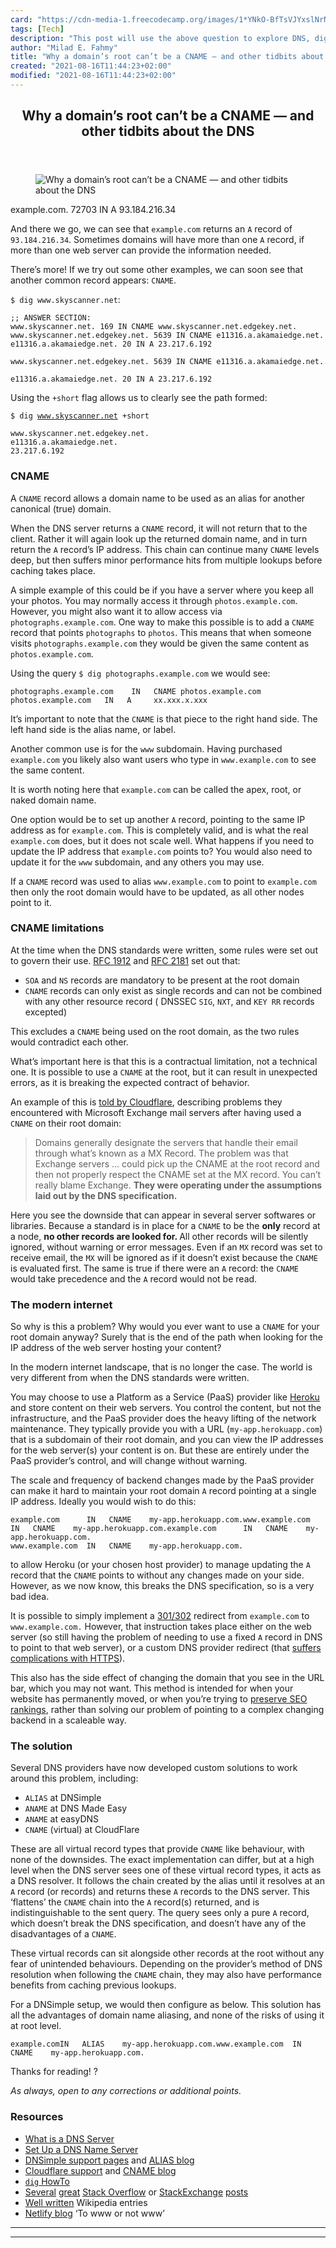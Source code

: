 ```yaml
---
card: "https://cdn-media-1.freecodecamp.org/images/1*YNkO-BfTsVJYxslNrNn8LA.jpeg"
tags: [Tech]
description: "This post will use the above question to explore DNS, dig, A "
author: "Milad E. Fahmy"
title: "Why a domain’s root can’t be a CNAME — and other tidbits about the DNS"
created: "2021-08-16T11:44:23+02:00"
modified: "2021-08-16T11:44:23+02:00"
---
```

<div class="site-wrapper">
<main id="site-main" class="site-main outer">
<div class="inner">
<article class="post-full post tag-tech tag-technology tag-programing tag-dns tag-internet ">
<header class="post-full-header">
<h1 class="post-full-title">Why a domain’s root can’t be a CNAME — and other tidbits about the DNS</h1>
</header>
<figure class="post-full-image">
<picture>
<source media="(max-width: 700px)" sizes="1px" srcset="data:image/gif;base64,R0lGODlhAQABAIAAAAAAAP///yH5BAEAAAAALAAAAAABAAEAAAIBRAA7 1w">
<source media="(min-width: 701px)" sizes="(max-width: 800px) 400px,
(max-width: 1170px) 700px,
1400px" srcset="https://cdn-media-1.freecodecamp.org/images/1*YNkO-BfTsVJYxslNrNn8LA.jpeg 300w,
https://cdn-media-1.freecodecamp.org/images/1*YNkO-BfTsVJYxslNrNn8LA.jpeg 600w,
https://cdn-media-1.freecodecamp.org/images/1*YNkO-BfTsVJYxslNrNn8LA.jpeg 1000w,
https://cdn-media-1.freecodecamp.org/images/1*YNkO-BfTsVJYxslNrNn8LA.jpeg 2000w">
<img onerror="this.style.display='none'" src="https://cdn-media-1.freecodecamp.org/images/1*YNkO-BfTsVJYxslNrNn8LA.jpeg" alt="Why a domain’s root can’t be a CNAME — and other tidbits about the DNS">
</picture>
</figure>
<section class="post-full-content">
<div class="post-content">
example.com. 72703      IN     A       93.184.216.34</code></pre><p>And there we go, we can see that <code>example.com</code> returns an <code>A</code> record of <code>93.184.216.34</code>. Sometimes domains will have more than one <code>A</code> record, if more than one web server can provide the information needed.</p><p>There’s more! If we try out some other examples, we can soon see that another common record appears: <code>CNAME</code>.</p><p><code>$ dig www.skyscanner.net</code>:</p><pre><code>;; ANSWER SECTION:
www.skyscanner.net. 169 IN CNAME www.skyscanner.net.edgekey.net.
www.skyscanner.net.edgekey.net. 5639 IN CNAME e11316.a.akamaiedge.net.
e11316.a.akamaiedge.net. 20 IN A 23.217.6.192</code></pre><pre><code>www.skyscanner.net.edgekey.net. 5639 IN CNAME e11316.a.akamaiedge.net.</code></pre><pre><code>e11316.a.akamaiedge.net. 20 IN A 23.217.6.192</code></pre><p>Using the <code>+short</code> flag allows us to clearly see the path formed:</p><p><code>$ dig <a href="http://www.skyscanner.net" rel="noopener">www.skyscanner.net</a> +short</code></p><pre><code>www.skyscanner.net.edgekey.net.
e11316.a.akamaiedge.net.
23.217.6.192</code></pre><h3 id="cname">CNAME</h3><p>A <code>CNAME</code> record allows a domain name to be used as an alias for another canonical (true) domain.</p><p>When the DNS server returns a <code>CNAME</code> record, it will not return that to the client. Rather it will again look up the returned domain name, and in turn return the <code>A</code> record’s IP address. This chain can continue many <code>CNAME</code> levels deep, but then suffers minor performance hits from multiple lookups before caching takes place.</p><p>A simple example of this could be if you have a server where you keep all your photos. You may normally access it through <code>photos.example.com</code>. However, you might also want it to allow access via <code>photographs.example.com</code>. One way to make this possible is to add a <code>CNAME</code> record that points <code>photographs</code> to <code>photos</code>. This means that when someone visits <code>photographs.example.com</code> they would be given the same content as <code>photos.example.com</code>.</p><p>Using the query <code>$ dig photographs.example.com</code> we would see:</p><pre><code>photographs.example.com    IN   CNAME photos.example.com
photos.example.com   IN   A     xx.xxx.x.xxx</code></pre><p>It’s important to note that the <code>CNAME</code> is that piece to the right hand side. The left hand side is the alias name, or label.</p><p>Another common use is for the <code>www</code> subdomain. Having purchased <code>example.com</code> you likely also want users who type in <code>www.example.com</code> to see the same content.</p><p>It is worth noting here that <code>example.com</code> can be called the apex, root, or naked domain name.</p><p>One option would be to set up another <code>A</code> record, pointing to the same IP address as for <code>example.com</code>. This is completely valid, and is what the real <code>example.com</code> does, but it does not scale well. What happens if you need to update the IP address that <code>example.com</code> points to? You would also need to update it for the <code>www</code> subdomain, and any others you may use.</p><p>If a <code>CNAME</code> record was used to alias <code>www.example.com</code> to point to <code>example.com</code> then only the root domain would have to be updated, as all other nodes point to it.</p><h3 id="cname-limitations">CNAME limitations</h3><p>At the time when the DNS standards were written, some rules were set out to govern their use. <a href="https://tools.ietf.org/html/rfc1912" rel="noopener">RFC 1912</a> and <a href="https://tools.ietf.org/html/rfc2181" rel="noopener">RFC 2181</a> set out that:</p><ul><li><code>SOA</code> and <code>NS</code> records are mandatory to be present at the root domain</li><li><code>CNAME</code> records can only exist as single records and can not be combined with any other resource record ( DNSSEC <code>SIG</code>, <code>NXT</code>, and <code>KEY RR</code> records excepted)</li></ul><p>This excludes a <code>CNAME</code> being used on the root domain, as the two rules would contradict each other.</p><p>What’s important here is that this is a contractual limitation, not a technical one. It is possible to use a <code>CNAME</code> at the root, but it can result in unexpected errors, as it is breaking the expected contract of behavior.</p><p>An example of this is <a href="https://blog.cloudflare.com/introducing-cname-flattening-rfc-compliant-cnames-at-a-domains-root/" rel="noopener">told by Cloudflare</a>, describing problems they encountered with Microsoft Exchange mail servers after having used a <code>CNAME</code> on their root domain:</p><blockquote>Domains generally designate the servers that handle their email through what’s known as a MX Record. The problem was that Exchange servers … could pick up the CNAME at the root record and then not properly respect the CNAME set at the MX record. You can’t really blame Exchange. <strong>They were operating under the assumptions laid out by the DNS specification.</strong></blockquote><p>Here you see the downside that can appear in several server softwares or libraries. Because a standard is in place for a <code>CNAME</code> to be the <strong>only</strong> record at a node, <strong>no other records are looked for. </strong>All other records will be silently ignored, without warning or error messages. Even if an <code>MX</code> record was set to receive email, the <code>MX</code> will be ignored as if it doesn’t exist because the <code>CNAME</code> is evaluated first. The same is true if there were an <code>A</code> record: the <code>CNAME</code> would take precedence and the <code>A</code> record would not be read.</p><h3 id="the-modern-internet">The modern internet</h3><p>So why is this a problem? Why would you ever want to use a <code>CNAME</code> for your root domain anyway? Surely that is the end of the path when looking for the IP address of the web server hosting your content?</p><p>In the modern internet landscape, that is no longer the case. The world is very different from when the DNS standards were written.</p><p>You may choose to use a Platform as a Service (PaaS) provider like <a href="https://www.heroku.com/" rel="noopener">Heroku</a> and store content on their web servers. You control the content, but not the infrastructure, and the PaaS provider does the heavy lifting of the network maintenance. They typically provide you with a URL (<code>my-app.herokuapp.com</code>) that is a subdomain of their root domain, and you can view the IP addresses for the web server(s) your content is on. But these are entirely under the PaaS provider’s control, and will change without warning.</p><p>The scale and frequency of backend changes made by the PaaS provider can make it hard to maintain your root domain <code>A</code> record pointing at a single IP address. Ideally you would wish to do this:</p><pre><code>example.com      IN   CNAME    my-app.herokuapp.com.www.example.com  IN   CNAME    my-app.herokuapp.com.example.com      IN   CNAME    my-app.herokuapp.com.
www.example.com  IN   CNAME    my-app.herokuapp.com.</code></pre><p>to allow Heroku (or your chosen host provider) to manage updating the <code>A</code> record that the <code>CNAME</code> points to without any changes made on your side. However, as we now know, this breaks the DNS specification, so is a very bad idea.</p><p>It is possible to simply implement a <a href="https://www.namecheap.com/support/knowledgebase/article.aspx/9604/2237/types-of-domain-redirects--301-302-url-redirects-url-frame-and-cname" rel="noopener">301/302</a> redirect from <code>example.com</code> to <code>www.example.com.</code> However, that instruction takes place either on the web server (so still having the problem of needing to use a fixed <code>A</code> record in DNS to point to that web server), or a custom DNS provider redirect (that <a href="https://support.dnsimple.com/articles/url-record/" rel="noopener">suffers complications with HTTPS</a>).</p><p>This also has the side effect of changing the domain that you see in the URL bar, which you may not want. This method is intended for when your website has permanently moved, or when you’re trying to <a href="https://support.google.com/webmasters/answer/93633?hl=en" rel="noopener">preserve SEO rankings</a>, rather than solving our problem of pointing to a complex changing backend in a scaleable way.</p><h3 id="the-solution">The solution</h3><p>Several DNS providers have now developed custom solutions to work around this problem, including:</p><ul><li><code>ALIAS</code> at DNSimple</li><li><code>ANAME</code> at DNS Made Easy</li><li><code>ANAME</code> at easyDNS</li><li><code>CNAME</code> (virtual) at CloudFlare</li></ul><p>These are all virtual record types that provide <code>CNAME</code> like behaviour, with none of the downsides. The exact implementation can differ, but at a high level when the DNS server sees one of these virtual record types, it acts as a DNS resolver. It follows the chain created by the alias until it resolves at an <code>A</code> record (or records) and returns these <code>A</code> records to the DNS server. This ‘flattens’ the <code>CNAME</code> chain into the <code>A</code> record(s) returned, and is indistinguishable to the sent query. The query sees only a pure <code>A</code> record, which doesn’t break the DNS specification, and doesn’t have any of the disadvantages of a <code>CNAME</code>.</p><p>These virtual records can sit alongside other records at the root without any fear of unintended behaviours. Depending on the provider’s method of DNS resolution when following the <code>CNAME</code> chain, they may also have performance benefits from caching previous lookups.</p><p>For a DNSimple setup, we would then configure as below. This solution has all the advantages of domain name aliasing, and none of the risks of using it at root level.</p><pre><code>example.comIN   ALIAS    my-app.herokuapp.com.www.example.com  IN   CNAME    my-app.herokuapp.com.</code></pre><p>Thanks for reading! ?</p><p><em>As always, open to any corrections or additional points.</em></p><h3 id="resources">Resources</h3><ul><li><a href="http://www.itpro.co.uk/domain-name-system-dns/30232/what-is-a-dns-server" rel="noopener">What is a DNS Server</a></li><li><a href="https://www.wired.com/2010/02/Set_Up_a_DNS_Name_Server/" rel="noopener">Set Up a DNS Name Server</a></li><li><a href="https://support.dnsimple.com/categories/dns/" rel="noopener">DNSimple support pages</a> and <a href="https://blog.dnsimple.com/2014/01/why-alias-record/" rel="noopener">ALIAS blog</a></li><li><a href="https://support.cloudflare.com/hc/en-us/articles/200169056-CNAME-Flattening-RFC-compliant-support-for-CNAME-at-the-root" rel="noopener">Cloudflare support</a> and <a href="https://blog.cloudflare.com/introducing-cname-flattening-rfc-compliant-cnames-at-a-domains-root/" rel="noopener">CNAME blog</a></li><li><code><a href="https://www.madboa.com/geek/dig/" rel="noopener">dig</a></code><a href="https://www.madboa.com/geek/dig/" rel="noopener"> HowTo</a></li><li><a href="https://stackoverflow.com/questions/656009/how-to-overcome-root-domain-cname-restrictions/22659895#22659895" rel="noopener">Several</a> <a href="https://stackoverflow.com/questions/16022324/how-to-setup-dns-for-an-apex-domain-no-www-pointing-to-a-heroku-app" rel="noopener">great</a> <a href="https://stackoverflow.com/questions/655235/is-root-domain-cname-to-other-domain-allowed-by-dns-rfc" rel="noopener">Stack Overflow</a> or <a href="https://serverfault.com/questions/170194/why-cant-a-domains-root-be-a-cname?noredirect=1&amp;lq=1" rel="noopener">StackExchange</a> <a href="https://serverfault.com/questions/613829/why-cant-a-cname-record-be-used-at-the-apex-aka-root-of-a-domain/613830#613830" rel="noopener">posts</a></li><li><a href="https://en.wikipedia.org/wiki/CNAME_record" rel="noopener">Well written</a> Wikipedia entries</li><li><a href="https://www.netlify.com/blog/2017/02/28/to-www-or-not-www/" rel="noopener">Netlify blog</a> ‘To www or not www’</li></ul>
</div>
<hr>
<hr>
</section>
</article>
</div>
</main>
</div>
<!-- Google Tag Manager (noscript) -->
<!-- End Google Tag Manager (noscript) -->
